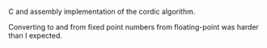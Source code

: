 C and assembly implementation of the cordic algorithm.

Converting to and from fixed point numbers from floating-point was harder
than I expected.
